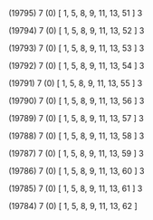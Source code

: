 (19795) 7 (0) [ 1, 5, 8, 9, 11, 13, 51 ] 3 


(19794) 7 (0) [ 1, 5, 8, 9, 11, 13, 52 ] 3 


(19793) 7 (0) [ 1, 5, 8, 9, 11, 13, 53 ] 3 


(19792) 7 (0) [ 1, 5, 8, 9, 11, 13, 54 ] 3 


(19791) 7 (0) [ 1, 5, 8, 9, 11, 13, 55 ] 3 


(19790) 7 (0) [ 1, 5, 8, 9, 11, 13, 56 ] 3 


(19789) 7 (0) [ 1, 5, 8, 9, 11, 13, 57 ] 3 


(19788) 7 (0) [ 1, 5, 8, 9, 11, 13, 58 ] 3 


(19787) 7 (0) [ 1, 5, 8, 9, 11, 13, 59 ] 3 


(19786) 7 (0) [ 1, 5, 8, 9, 11, 13, 60 ] 3 


(19785) 7 (0) [ 1, 5, 8, 9, 11, 13, 61 ] 3 


(19784) 7 (0) [ 1, 5, 8, 9, 11, 13, 62 ]  

